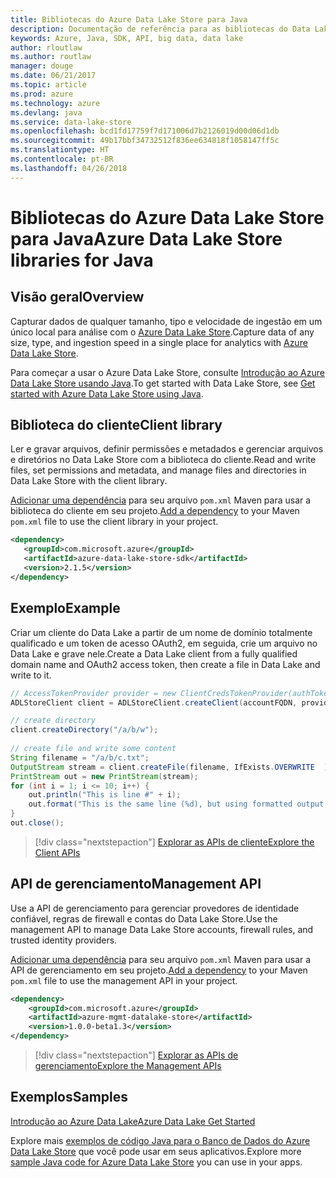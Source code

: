 ```yaml
---
title: Bibliotecas do Azure Data Lake Store para Java
description: Documentação de referência para as bibliotecas do Data Lake Store de Java
keywords: Azure, Java, SDK, API, big data, data lake
author: rloutlaw
ms.author: routlaw
manager: douge
ms.date: 06/21/2017
ms.topic: article
ms.prod: azure
ms.technology: azure
ms.devlang: java
ms.service: data-lake-store
ms.openlocfilehash: bcd1fd17759f7d171006d7b2126019d00d06d1db
ms.sourcegitcommit: 49b17bbf34732512f836ee634818f1058147ff5c
ms.translationtype: HT
ms.contentlocale: pt-BR
ms.lasthandoff: 04/26/2018
---
```

# <a name="azure-data-lake-store-libraries-for-java"></a><span data-ttu-id="93274-104">Bibliotecas do Azure Data Lake Store para Java</span><span class="sxs-lookup"><span data-stu-id="93274-104">Azure Data Lake Store libraries for Java</span></span>

## <a name="overview"></a><span data-ttu-id="93274-105">Visão geral</span><span class="sxs-lookup"><span data-stu-id="93274-105">Overview</span></span>

<span data-ttu-id="93274-106">Capturar dados de qualquer tamanho, tipo e velocidade de ingestão em um único local para análise com o [Azure Data Lake Store](/azure/data-lake-store/data-lake-store-overview).</span><span class="sxs-lookup"><span data-stu-id="93274-106">Capture data of any size, type, and ingestion speed in a single place for analytics with [Azure Data Lake Store](/azure/data-lake-store/data-lake-store-overview).</span></span>

<span data-ttu-id="93274-107">Para começar a usar o Azure Data Lake Store, consulte [Introdução ao Azure Data Lake Store usando Java](/azure/data-lake-store/data-lake-store-get-started-java-sdk).</span><span class="sxs-lookup"><span data-stu-id="93274-107">To get started with Data Lake Store, see [Get started with Azure Data Lake Store using Java](/azure/data-lake-store/data-lake-store-get-started-java-sdk).</span></span>


## <a name="client-library"></a><span data-ttu-id="93274-108">Biblioteca do cliente</span><span class="sxs-lookup"><span data-stu-id="93274-108">Client library</span></span>

<span data-ttu-id="93274-109">Ler e gravar arquivos, definir permissões e metadados e gerenciar arquivos e diretórios no Data Lake Store com a biblioteca do cliente.</span><span class="sxs-lookup"><span data-stu-id="93274-109">Read and write files, set permissions and metadata, and manage files and directories in Data Lake Store with the client library.</span></span>

<span data-ttu-id="93274-110">[Adicionar uma dependência](https://maven.apache.org/guides/getting-started/index.html#How_do_I_use_external_dependencies) para seu arquivo `pom.xml` Maven para usar a biblioteca do cliente em seu projeto.</span><span class="sxs-lookup"><span data-stu-id="93274-110">[Add a dependency](https://maven.apache.org/guides/getting-started/index.html#How_do_I_use_external_dependencies) to your Maven `pom.xml` file to use the client library in your project.</span></span>

```XML
<dependency>
   <groupId>com.microsoft.azure</groupId>
   <artifactId>azure-data-lake-store-sdk</artifactId>
   <version>2.1.5</version>
</dependency>
```   

## <a name="example"></a><span data-ttu-id="93274-111">Exemplo</span><span class="sxs-lookup"><span data-stu-id="93274-111">Example</span></span>

<span data-ttu-id="93274-112">Criar um cliente do Data Lake a partir de um nome de domínio totalmente qualificado e um token de acesso OAuth2, em seguida, crie um arquivo no Data Lake e grave nele.</span><span class="sxs-lookup"><span data-stu-id="93274-112">Create a Data Lake client from a fully qualified domain name and OAuth2 access token, then create a file in Data Lake and write to it.</span></span>

```java
// AccessTokenProvider provider = new ClientCredsTokenProvider(authTokenEndpoint, clientId, clientKey);
ADLStoreClient client = ADLStoreClient.createClient(accountFQDN, provider);

// create directory
client.createDirectory("/a/b/w");
        
// create file and write some content
String filename = "/a/b/c.txt";
OutputStream stream = client.createFile(filename, IfExists.OVERWRITE  );
PrintStream out = new PrintStream(stream);
for (int i = 1; i <= 10; i++) {
    out.println("This is line #" + i);
    out.format("This is the same line (%d), but using formatted output. %n", i);
}
out.close();
```

> [!div class="nextstepaction"]
> [<span data-ttu-id="93274-113">Explorar as APIs de cliente</span><span class="sxs-lookup"><span data-stu-id="93274-113">Explore the Client APIs</span></span>](/java/api/overview/azure/datalakestore/client)


## <a name="management-api"></a><span data-ttu-id="93274-114">API de gerenciamento</span><span class="sxs-lookup"><span data-stu-id="93274-114">Management API</span></span>

<span data-ttu-id="93274-115">Use a API de gerenciamento para gerenciar provedores de identidade confiável, regras de firewall e contas do Data Lake Store.</span><span class="sxs-lookup"><span data-stu-id="93274-115">Use the management API to manage Data Lake Store accounts, firewall rules, and trusted identity providers.</span></span>

<span data-ttu-id="93274-116">[Adicionar uma dependência](https://maven.apache.org/guides/getting-started/index.html#How_do_I_use_external_dependencies) para seu arquivo `pom.xml` Maven para usar a API de gerenciamento em seu projeto.</span><span class="sxs-lookup"><span data-stu-id="93274-116">[Add a dependency](https://maven.apache.org/guides/getting-started/index.html#How_do_I_use_external_dependencies) to your Maven `pom.xml` file to use the management API in your project.</span></span>


```XML
<dependency>
    <groupId>com.microsoft.azure</groupId>
    <artifactId>azure-mgmt-datalake-store</artifactId>
    <version>1.0.0-beta1.3</version>
</dependency>
```

> [!div class="nextstepaction"]
> [<span data-ttu-id="93274-117">Explorar as APIs de gerenciamento</span><span class="sxs-lookup"><span data-stu-id="93274-117">Explore the Management APIs</span></span>](/java/api/overview/azure/datalakestore/management)

## <a name="samples"></a><span data-ttu-id="93274-118">Exemplos</span><span class="sxs-lookup"><span data-stu-id="93274-118">Samples</span></span>

<span data-ttu-id="93274-119">[Introdução ao Azure Data Lake][1]</span><span class="sxs-lookup"><span data-stu-id="93274-119">[Azure Data Lake Get Started][1]</span></span> 

[1]: https://github.com/Azure-Samples/data-lake-store-java-upload-download-get-started

<span data-ttu-id="93274-120">Explore mais [exemplos de código Java para o Banco de Dados do Azure Data Lake Store](https://azure.microsoft.com/resources/samples/?platform=java&term=lake) que você pode usar em seus aplicativos.</span><span class="sxs-lookup"><span data-stu-id="93274-120">Explore more [sample Java code for Azure Data Lake Store](https://azure.microsoft.com/resources/samples/?platform=java&term=lake) you can use in your apps.</span></span>
